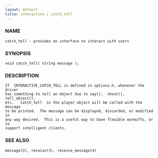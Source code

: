 ```yaml
---
layout: default
title: interactive / catch_tell
---
```


### NAME

    catch_tell - provides an interface to interact with users


### SYNOPSIS

    void catch_tell( string message );


### DESCRIPTION

    If  INTERACTIVE_CATCH_TELL is defined in options.h, whenever the driver
    has something to tell an object due to say(),  shout(),  tell_object(),
    etc.   catch_tell  in the player object will be called with the message
    to be printed.  The message can be displayed, discarded, or modified in
    any way desired.  This is a useful way to have flexible earmuffs, or to
    support intelligent clients.


### SEE ALSO

    message(3), receive(3), receive_message(4)
